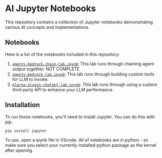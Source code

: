 # AI Jupyter Notebooks

This repository contains a collection of Jupyter notebooks demonstrating various AI concepts and implementations.

## Notebooks

Here is a list of the notebooks included in this repository:

1. [`agents-bedrock-chain-lab.ipynb`](agents-bedrock-chain-lab.ipynb): This lab runs through chaining agent output together. NOT COMPLETE
2. [`agents-bedrock-lab.ipynb`](agents-bedrock-lab.ipynb): This lab runs through building custom tools for LLM to invoke. 
3. [`klarna-plugin-chatgpt-lab.ipynb`](klarna-plugin-chatgpt-lab.ipynb): This lab runs through using a custom third party API to enhance your LLM performance.

## Installation

To run these notebooks, you'll need to install Jupyter. You can do this with pip:

```bash
pip install jupyter
```

To use, open a ipynb file in VScode. All of notebooks are in python - so make sure you select your currently installed python package as the kernel after opening.


